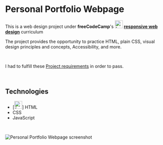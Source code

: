 # Personal Portfolio Webpage

This is a web design project under **freeCodeCamp**'s
[<img src='https://cdn.jsdelivr.net/npm/simple-icons@3.0.1/icons/freecodecamp.svg' alt='freecodecamp' height='25'>](https://www.freecodecamp.org/)
[**responsive web design**](https://www.freecodecamp.org/learn/responsive-web-design/) curriculum

The project provides the opportunity to practice HTML, plain CSS, visual design principles and concepts, Accessibility, and more.

<br>

I had to fulfill these [Project requirements](https://www.freecodecamp.org/learn/responsive-web-design/responsive-web-design-projects/build-a-personal-portfolio-webpage) in order to pass.

<br>

## Technologies
* [<img src='https://www.flaticon.com/svg/vstatic/svg/1216/1216733.svg?token=exp=1616001194~hmac=7c009330d0ad48bad63d71be0903062a' alt='freecodecamp' height='25'>] HTML
* CSS 
* JavaScript

<br>

![Personal Portfolio Webpage screenshot](https://github.com/dewslyse/personal-portfolio-webpage/blob/main/portfolio-page.png)
